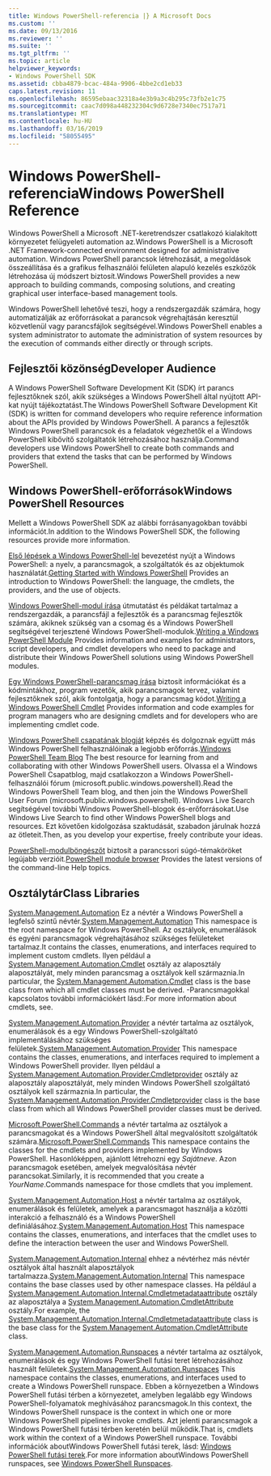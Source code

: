 ```yaml
---
title: Windows PowerShell-referencia |} A Microsoft Docs
ms.custom: ''
ms.date: 09/13/2016
ms.reviewer: ''
ms.suite: ''
ms.tgt_pltfrm: ''
ms.topic: article
helpviewer_keywords:
- Windows PowerShell SDK
ms.assetid: cbba4879-bcac-484a-9906-4bbe2cd1eb33
caps.latest.revision: 11
ms.openlocfilehash: 86595ebaac32318a4e3b9a3c4b295c73fb2e1c75
ms.sourcegitcommit: caac7d098a448232304c9d6728e7340ec7517a71
ms.translationtype: MT
ms.contentlocale: hu-HU
ms.lasthandoff: 03/16/2019
ms.locfileid: "58055495"
---
```

# <a name="windows-powershell-reference"></a><span data-ttu-id="90c6a-102">Windows PowerShell-referencia</span><span class="sxs-lookup"><span data-stu-id="90c6a-102">Windows PowerShell Reference</span></span>

<span data-ttu-id="90c6a-103">Windows PowerShell a Microsoft .NET-keretrendszer csatlakozó kialakított környezetet felügyeleti automation az.</span><span class="sxs-lookup"><span data-stu-id="90c6a-103">Windows PowerShell is a Microsoft .NET Framework-connected environment designed for administrative automation.</span></span> <span data-ttu-id="90c6a-104">Windows PowerShell parancsok létrehozását, a megoldások összeállítása és a grafikus felhasználói felületen alapuló kezelés eszközök létrehozása új módszert biztosít.</span><span class="sxs-lookup"><span data-stu-id="90c6a-104">Windows PowerShell provides a new approach to building commands, composing solutions, and creating graphical user interface-based management tools.</span></span>

<span data-ttu-id="90c6a-105">Windows PowerShell lehetővé teszi, hogy a rendszergazdák számára, hogy automatizálják az erőforrásokat a parancsok végrehajtásán keresztül közvetlenül vagy parancsfájlok segítségével.</span><span class="sxs-lookup"><span data-stu-id="90c6a-105">Windows PowerShell enables a system administrator to automate the administration of system resources by the execution of commands either directly or through scripts.</span></span>

## <a name="developer-audience"></a><span data-ttu-id="90c6a-106">Fejlesztői közönség</span><span class="sxs-lookup"><span data-stu-id="90c6a-106">Developer Audience</span></span>

<span data-ttu-id="90c6a-107">A Windows PowerShell Software Development Kit (SDK) írt parancs fejlesztőknek szól, akik szükséges a Windows PowerShell által nyújtott API-kat nyújt tájékoztatást.</span><span class="sxs-lookup"><span data-stu-id="90c6a-107">The Windows PowerShell Software Development Kit (SDK) is written for command developers who require reference information about the APIs provided by Windows PowerShell.</span></span> <span data-ttu-id="90c6a-108">A parancs a fejlesztők Windows PowerShell parancsok és a feladatok végezhetők el a Windows PowerShell kibővítő szolgáltatók létrehozásához használja.</span><span class="sxs-lookup"><span data-stu-id="90c6a-108">Command developers use Windows PowerShell to create both commands and providers that extend the tasks that can be performed by Windows PowerShell.</span></span>

## <a name="windows-powershell-resources"></a><span data-ttu-id="90c6a-109">Windows PowerShell-erőforrások</span><span class="sxs-lookup"><span data-stu-id="90c6a-109">Windows PowerShell Resources</span></span>

<span data-ttu-id="90c6a-110">Mellett a Windows PowerShell SDK az alábbi forrásanyagokban további információt.</span><span class="sxs-lookup"><span data-stu-id="90c6a-110">In addition to the Windows PowerShell SDK, the following resources provide more information.</span></span>

<span data-ttu-id="90c6a-111">[Első lépések a Windows PowerShell-lel](/powershell/scripting/getting-started/getting-started-with-windows-powershell) bevezetést nyújt a Windows PowerShell: a nyelv, a parancsmagok, a szolgáltatók és az objektumok használatát.</span><span class="sxs-lookup"><span data-stu-id="90c6a-111">[Getting Started with Windows PowerShell](/powershell/scripting/getting-started/getting-started-with-windows-powershell) Provides an introduction to Windows PowerShell: the language, the cmdlets, the providers, and the use of objects.</span></span>

<span data-ttu-id="90c6a-112">[Windows PowerShell-modul írása](./module/writing-a-windows-powershell-module.md) útmutatást és példákat tartalmaz a rendszergazdák, a parancsfájl a fejlesztők és a parancsmag fejlesztők számára, akiknek szükség van a csomag és a Windows PowerShell segítségével terjesztené Windows PowerShell-modulok.</span><span class="sxs-lookup"><span data-stu-id="90c6a-112">[Writing a Windows PowerShell Module](./module/writing-a-windows-powershell-module.md) Provides information and examples for administrators, script developers, and cmdlet developers who need to package and distribute their Windows PowerShell solutions using Windows PowerShell modules.</span></span>

<span data-ttu-id="90c6a-113">[Egy Windows PowerShell-parancsmag írása](./cmdlet/writing-a-windows-powershell-cmdlet.md) biztosít információkat és a kódmintákhoz, program vezetők, akik parancsmagok tervez, valamint fejlesztőknek szól, akik fontolgatja, hogy a parancsmag kódot.</span><span class="sxs-lookup"><span data-stu-id="90c6a-113">[Writing a Windows PowerShell Cmdlet](./cmdlet/writing-a-windows-powershell-cmdlet.md) Provides information and code examples for program managers who are designing cmdlets and for developers who are implementing cmdlet code.</span></span>

<span data-ttu-id="90c6a-114">[Windows PowerShell csapatának blogját](https://blogs.msdn.microsoft.com/PowerShell/) képzés és dolgoznak együtt más Windows PowerShell felhasználóinak a legjobb erőforrás.</span><span class="sxs-lookup"><span data-stu-id="90c6a-114">[Windows PowerShell Team Blog](https://blogs.msdn.microsoft.com/PowerShell/) The best resource for learning from and collaborating with other Windows PowerShell users.</span></span> <span data-ttu-id="90c6a-115">Olvassa el a Windows PowerShell Csapatblog, majd csatlakozzon a Windows PowerShell-felhasználói fórum (microsoft.public.windows.powershell).</span><span class="sxs-lookup"><span data-stu-id="90c6a-115">Read the Windows PowerShell Team blog, and then join the Windows PowerShell User Forum (microsoft.public.windows.powershell).</span></span> <span data-ttu-id="90c6a-116">Windows Live Search segítségével további Windows PowerShell-blogok és-erőforrásokat.</span><span class="sxs-lookup"><span data-stu-id="90c6a-116">Use Windows Live Search to find other Windows PowerShell blogs and resources.</span></span> <span data-ttu-id="90c6a-117">Ezt követően kidolgozása szaktudását, szabadon járulnak hozzá az ötleteit.</span><span class="sxs-lookup"><span data-stu-id="90c6a-117">Then, as you develop your expertise, freely contribute your ideas.</span></span>

<span data-ttu-id="90c6a-118">[PowerShell-modulböngészőt](/powershell/module/) biztosít a parancssori súgó-témaköröket legújabb verzióit.</span><span class="sxs-lookup"><span data-stu-id="90c6a-118">[PowerShell module browser](/powershell/module/) Provides the latest versions of the command-line Help topics.</span></span>

## <a name="class-libraries"></a><span data-ttu-id="90c6a-119">Osztálytár</span><span class="sxs-lookup"><span data-stu-id="90c6a-119">Class Libraries</span></span>

<span data-ttu-id="90c6a-120">[System.Management.Automation](/dotnet/api/System.Management.Automation) Ez a névtér a Windows PowerShell a legfelső szintű névtér.</span><span class="sxs-lookup"><span data-stu-id="90c6a-120">[System.Management.Automation](/dotnet/api/System.Management.Automation) This namespace is the root namespace for Windows PowerShell.</span></span> <span data-ttu-id="90c6a-121">Az osztályok, enumerálások és egyéni parancsmagok végrehajtásához szükséges felületeket tartalmaz.</span><span class="sxs-lookup"><span data-stu-id="90c6a-121">It contains the classes, enumerations, and interfaces required to implement custom cmdlets.</span></span> <span data-ttu-id="90c6a-122">Ilyen például a [System.Management.Automation.Cmdlet](/dotnet/api/System.Management.Automation.Cmdlet) osztály az alaposztály alaposztályát, mely minden parancsmag a osztályok kell származnia.</span><span class="sxs-lookup"><span data-stu-id="90c6a-122">In particular, the [System.Management.Automation.Cmdlet](/dotnet/api/System.Management.Automation.Cmdlet) class is the base class from which all cmdlet classes must be derived.</span></span> <span data-ttu-id="90c6a-123">-Parancsmagokkal kapcsolatos további információkért lásd:.</span><span class="sxs-lookup"><span data-stu-id="90c6a-123">For more information about cmdlets, see.</span></span>

<span data-ttu-id="90c6a-124">[System.Management.Automation.Provider](/dotnet/api/System.Management.Automation.Provider) a névtér tartalma az osztályok, enumerálások és a egy Windows PowerShell-szolgáltató implementálásához szükséges felületek.</span><span class="sxs-lookup"><span data-stu-id="90c6a-124">[System.Management.Automation.Provider](/dotnet/api/System.Management.Automation.Provider) This namespace contains the classes, enumerations, and interfaces required to implement a Windows PowerShell provider.</span></span> <span data-ttu-id="90c6a-125">Ilyen például a [System.Management.Automation.Provider.Cmdletprovider](/dotnet/api/System.Management.Automation.Provider.CmdletProvider) osztály az alaposztály alaposztályát, mely minden Windows PowerShell szolgáltató osztályok kell származnia.</span><span class="sxs-lookup"><span data-stu-id="90c6a-125">In particular, the [System.Management.Automation.Provider.Cmdletprovider](/dotnet/api/System.Management.Automation.Provider.CmdletProvider) class is the base class from which all Windows PowerShell provider classes must be derived.</span></span>

<span data-ttu-id="90c6a-126">[Microsoft.PowerShell.Commands](/dotnet/api/Microsoft.PowerShell.Commands) a névtér tartalma az osztályok a parancsmagokat és a Windows PowerShell által megvalósított szolgáltatók számára.</span><span class="sxs-lookup"><span data-stu-id="90c6a-126">[Microsoft.PowerShell.Commands](/dotnet/api/Microsoft.PowerShell.Commands) This namespace contains the classes for the cmdlets and providers implemented by Windows PowerShell.</span></span> <span data-ttu-id="90c6a-127">Hasonlóképpen, ajánlott létrehozni egy *Sajátneve*. Azon parancsmagok esetében, amelyek megvalósítása névtér parancsokat.</span><span class="sxs-lookup"><span data-stu-id="90c6a-127">Similarly, it is recommended that you create a *YourName*.Commands namespace for those cmdlets that you implement.</span></span>

<span data-ttu-id="90c6a-128">[System.Management.Automation.Host](/dotnet/api/System.Management.Automation.Host) a névtér tartalma az osztályok, enumerálások és felületek, amelyek a parancsmagot használja a közötti interakció a felhasználó és a Windows PowerShell definiálásához.</span><span class="sxs-lookup"><span data-stu-id="90c6a-128">[System.Management.Automation.Host](/dotnet/api/System.Management.Automation.Host) This namespace contains the classes, enumerations, and interfaces that the cmdlet uses to define the interaction between the user and Windows PowerShell.</span></span>

<span data-ttu-id="90c6a-129">[System.Management.Automation.Internal](/dotnet/api/System.Management.Automation.Internal) ehhez a névtérhez más névtér osztályok által használt alaposztályok tartalmazza.</span><span class="sxs-lookup"><span data-stu-id="90c6a-129">[System.Management.Automation.Internal](/dotnet/api/System.Management.Automation.Internal) This namespace contains the base classes used by other namespace classes.</span></span> <span data-ttu-id="90c6a-130">Ha például a [System.Management.Automation.Internal.Cmdletmetadataattribute](/dotnet/api/System.Management.Automation.Internal.CmdletMetadataAttribute) osztály az alaposztálya a [System.Management.Automation.CmdletAttribute](/dotnet/api/System.Management.Automation.CmdletAttribute) osztály.</span><span class="sxs-lookup"><span data-stu-id="90c6a-130">For example, the [System.Management.Automation.Internal.Cmdletmetadataattribute](/dotnet/api/System.Management.Automation.Internal.CmdletMetadataAttribute) class is the base class for the [System.Management.Automation.CmdletAttribute](/dotnet/api/System.Management.Automation.CmdletAttribute) class.</span></span>

<span data-ttu-id="90c6a-131">[System.Management.Automation.Runspaces](/dotnet/api/System.Management.Automation.Runspaces) a névtér tartalma az osztályok, enumerálások és egy Windows PowerShell futási teret létrehozásához használt felületek.</span><span class="sxs-lookup"><span data-stu-id="90c6a-131">[System.Management.Automation.Runspaces](/dotnet/api/System.Management.Automation.Runspaces) This namespace contains the classes, enumerations, and interfaces used to create a Windows PowerShell runspace.</span></span> <span data-ttu-id="90c6a-132">Ebben a környezetben a Windows PowerShell futási térben a környezetet, amelyben legalább egy Windows PowerShell-folyamatok meghívásához parancsmagok.</span><span class="sxs-lookup"><span data-stu-id="90c6a-132">In this context, the Windows PowerShell runspace is the context in which one or more Windows PowerShell pipelines invoke cmdlets.</span></span> <span data-ttu-id="90c6a-133">Azt jelenti parancsmagok a Windows PowerShell futási térben keretén belül működik.</span><span class="sxs-lookup"><span data-stu-id="90c6a-133">That is, cmdlets work within the context of a Windows PowerShell runspace.</span></span> <span data-ttu-id="90c6a-134">További információk aboutWindows PowerShell futási terek, lásd: [Windows PowerShell futási terek](http://msdn.microsoft.com/en-us/a1582cfe-f06d-4aff-adc6-71f49a860ce9).</span><span class="sxs-lookup"><span data-stu-id="90c6a-134">For more information aboutWindows PowerShell runspaces, see [Windows PowerShell Runspaces](http://msdn.microsoft.com/en-us/a1582cfe-f06d-4aff-adc6-71f49a860ce9).</span></span>
